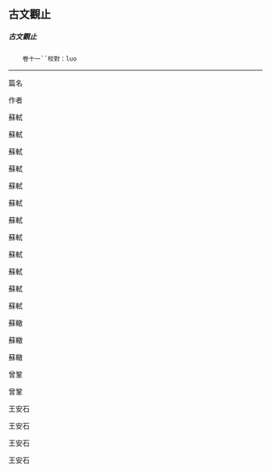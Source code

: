 

## 古文觀止

##### 古文觀止
　　`卷十一``校對：luo`

* * *

篇名

作者

蘇軾

蘇軾

蘇軾

蘇軾

蘇軾

蘇軾

蘇軾

蘇軾

蘇軾

蘇軾

蘇軾

蘇軾

蘇轍

蘇轍

蘇轍

曾鞏

曾鞏

王安石

王安石

王安石

王安石

